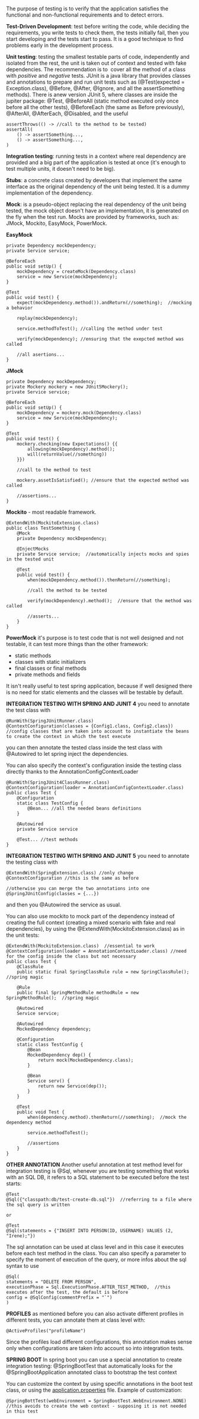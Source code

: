 

The purpose of testing is to verify that the application satisfies the functional and non-functional requirements and to detect errors.

**Test-Driven Development**: test before writing the code, while deciding the requirements, you write tests to check them, the tests initially fail, then you start developing and the tests start to pass. It is a good technique to find problems early in the development process.

**Unit testing**: testing the smallest testable parts of code, independently and isolated from the rest, the unit is taken out of context and tested with fake dependencies. The recommendation is to  cover all the method of a class with _positive_ and _negative_ tests. JUnit is a java library that provides classes and annotations to prepare and run unit tests such as (@Test(expected = Exception.class), @Before, @After, @Ignore, and all the assertSomething methods).
There is anew version JUnit 5, where classes are inside the jupiter package: @Test, @BeforeAll (static method executed only once before all the other tests), @BeforeEach (the same as Before previously), @AfterAll, @AfterEach, @Disabled,
and the useful
```
assertThrows(() -> //call to the method to be tested)
assertAll(
    () -> assertSomething...,
    () -> assertSomething...,
)
```

**Integration testing**: running tests in a context where real dependency are provided and a big part of the application is tested at once (it's enough to test multiple units, it doesn't need to be big).

**Stubs**: a concrete class created by developers that implement the same interface as the original dependency of the unit being tested. It is a dummy implementation of the dependency.

**Mock**: is a pseudo-object replacing the real dependency of the unit being tested, the mock object doesn't have an implementation, it is generated on the fly when the test run. Mocks are provided by frameworks, such as: JMock, Mockito, EasyMock, PowerMock.

**EasyMock**
```
private Dependency mockDependency;
private Service service;

@BeforeEach
public void setUp() {
    mockDependency = createMock(Dependency.class)
    service = new Service(mockDependency);
}

@Test
public void test() {
    expect(mockDependency.method()).andReturn(//something);  //mocking a behavior

    replay(mockDependency);

    service.methodToTest(); //calling the method under test

    verify(mockDependency); //ensuring that the exepcted method was called

    //all asertions...
}
```
**JMock**
```
private Dependency mockDependency;
private Mockery mockery = new JUnit5Mockery();
private Service service;

@BeforeEach
public void setUp() {
    mockDependency = mockery.mock(Dependency.class)
    service = new Service(mockDependency);
}

@Test
public void test() {
    mockery.checking(new Expectations() {{
        allowing(mockDepndency).method();
        will(returnValue(//something))
    }})

    //call to the method to test

    mockery.assetIsSatisfied(); //ensure that the expected method was called

    //assertions...
}
```
**Mockito** \- most readable framework.
```
@ExtendWith(MockitoExtension.class)
public class TestSomething {
    @Mock
    private Dependency mockDependency;

    @InjectMocks
    private Service service;  //automatically injects mocks and spies in the tested unit

    @Test
    public void test() {
        when(mockDependency.method()).thenReturn(//something);

        //call the method to be tested

        verify(mockDependency).method();  //ensure that the method was called

        //asserts...
    }
}
```

**PowerMock**
it's purpose is to test code that is not well designed and not testable, it can test more things than the other framework:

* static methods
* classes with static initializers
* final classes or final methods
* private methods and fields

It isn't really useful to test spring application, because if well designed there is no need for static elements and the classes will be testable by default.

**INTEGRATION TESTING WITH SPRING AND JUNIT 4**
you need to annotate the test class with
```
@RunWith(SpringJUnitRunner.class)
@ContextConfiguration(classes = {Config1.class, Config2.class}) 
//config classes that are taken into account to instantiate the beans to create the context in which the test execute
```
you can then annotate the tested class inside the test class with @Autowired to let spring inject the dependencies.

You can also specify the context's configuration inside the testing class directly thanks to the AnnotationConfigContextLoader
```
@RunWith(SpringJUnit4ClassRunner.class)
@ContextConfiguration(loader = AnnotationConfigContextLoader.class)
public class Test {
    @Configuration
    static class TestConfig {
        @Bean... //all the needed beans definitions
    }

    @Autowired
    private Service service

    @Test... //test methods
}
```

**INTEGRATION TESTING WITH SPRING AND JUNIT 5**
you need to annotate the testing class with
```
@ExtendWith(SpringExtension.class) //only change
@ContextConfiguration //this is the same as before

//otherwise you can merge the two annotations into one
@SpringJUnitConfig(classes = {...})
```
and then you @Autowired the service as usual.

You can also use mockito to mock part of the dependency instead of creating the full context (creating a mixed scenario with fake and real dependencies), by using the @ExtendWith(MockitoExtension.class) as in the unit tests:
```
@ExtendWith(MockitoExtension.class)  //essential to work
@ContextConfiguration(loader = AnnotationContextLoader.class) //need for the config inside the class but not necessary
public class Test {
    @ClassRule
    public static final SpringClassRule rule = new SpringClassRule();  //spring magic

    @Rule
    public final SpringMethodRule methodRule = new SpringMethodRule();  //spring magic

    @Autowired
    Service service;

    @Autowired
    MockedDependency dependency;

    @Configuration
    static class TestConfig {
        @Bean
        MockedDependency dep() {
            return mock(MockedDependency.class);
        }

        @Bean
        Service serv() {
            return new Service(dep());
        }
    }

    @Test
    public void Test {
        when(dependency.method).thenReturn(//something);  //mock the dependency method

        service.methodToTest();

        //assertions
    }
}
```

**OTHER ANNOTATION**
Another useful annotation at test method level for integration testing is @Sql, whenever you are testing something that works with an SQL DB, it refers to a SQL statement to be executed before the test starts:
```
@Test
@Sql({"classpath:db/test-create-db.sql"})  //referring to a file where the sql query is written

or

@Test
@Sql(statements = {"INSERT INTO PERSON(ID, USERNAME) VALUES (2, "Irene);"})
```

The sql annotation can be used at class level and in this case it executes before each test method in the class.
You can also specify a parameter to specify the moment of execution of the query, or more infos about the sql syntax to use
```
@Sql(
statements = "DELETE FROM PERSON",
executionPhase = Sql.ExecutionPhase.AFTER_TEST_METHOD,  //this executes after the test, the default is before
config = @SqlConfig(commentPrefix = "`")
)
```

**PROFILES**
as mentioned before you can also activate different profiles in different tests,
you can annotate them at class level with:
```
@ActiveProfiles("profileName")
```
Since the profiles load different configurations, this annotation makes sense only when configurations are taken into account so into integration tests.

**SPRING BOOT**
In spring boot you can use a special annotation to create integration testing:
@SpringBootTest that automatically looks for the @SpringBootApplication annotated class to bootstrap the test context

You can customize the context by using specific annotations in the boot test class, or using the [application.properties](http://application.properties) file.
Example of customization:
```
@SpringBottTest(webEnvironment = SpringBootTest.WebEnvironment.NONE)
//this avoids to create the web context - supposing it is not needed in this test
```
